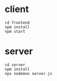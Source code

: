 # client
```
cd frontend
npm install
npm start
```
# server
```
cd server
npm install
npx nodemon server.js
```
